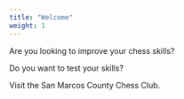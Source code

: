 ```yaml
---
title: "Welcome"
weight: 1
---
```


Are you looking to improve your chess skills? 

Do you want to test your skills? 

Visit the San Marcos County Chess Club. 
